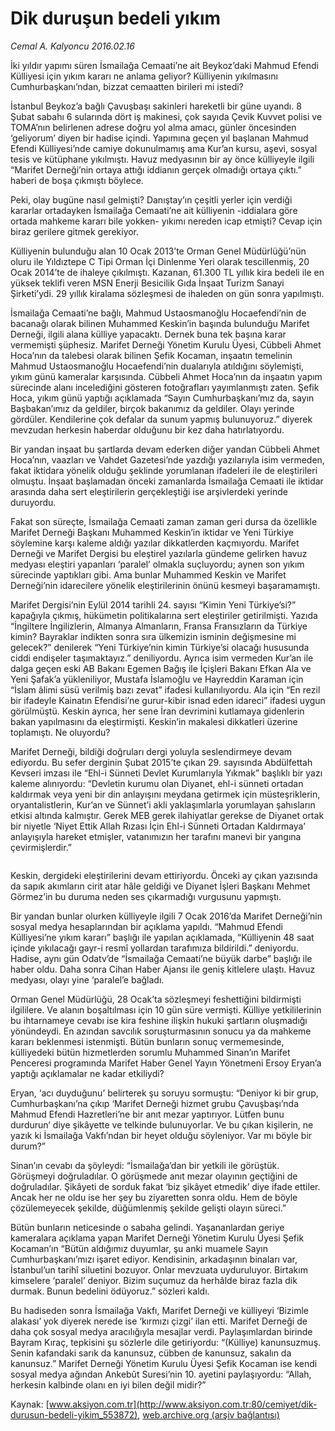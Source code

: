 # Dik duruşun bedeli yıkım

*Cemal A. Kalyoncu 2016.02.16*

<div class="pNewsDetailMainContent ctx_content" itemprop="articleBody">
 <p>
  İki yıldır yapımı süren İsmailağa Cemaati’ne ait Beykoz’daki Mahmud Efendi Külliyesi için yıkım kararı ne anlama geliyor? Külliyenin yıkılmasını Cumhurbaşkanı’ndan, bizzat cemaatten birileri mi istedi?
 </p>
 <p>
  İstanbul Beykoz’a bağlı Çavuşbaşı sakinleri hareketli bir güne uyandı. 8 Şubat sabahı 6 sularında dört iş makinesi, çok sayıda Çevik Kuvvet polisi ve TOMA’nın belirlenen adrese doğru yol alma amacı, günler öncesinden ‘geliyorum’ diyen bir hadise içindi. Yapımına geçen yıl başlanan Mahmud Efendi Külliyesi’nde camiye dokunulmamış ama Kur’an kursu, aşevi, sosyal tesis ve kütüphane yıkılmıştı. Havuz medyasının bir ay önce külliyeyle ilgili “Marifet Derneği’nin ortaya attığı iddianın gerçek olmadığı ortaya çıktı.” haberi de boşa çıkmıştı böylece.
 </p>
 <p>
  Peki, olay bugüne nasıl gelmişti? Danıştay’ın çeşitli yerler için verdiği kararlar ortadayken İsmailağa Cemaati’ne ait külliyenin -iddialara göre ortada mahkeme kararı bile yokken- yıkımı nereden icap etmişti? Cevap için biraz gerilere gitmek gerekiyor.
 </p>
 <p>
  Külliyenin bulunduğu alan 10 Ocak 2013’te Orman Genel Müdürlüğü’nün oluru ile Yıldıztepe C Tipi Orman İçi Dinlenme Yeri olarak tescillenmiş, 20 Ocak 2014’te de ihaleye çıkılmıştı. Kazanan, 61.300 TL yıllık kira bedeli ile en yüksek teklifi veren MSN Enerji Besicilik Gıda İnşaat Turizm Sanayi Şirketi’ydi. 29 yıllık kiralama sözleşmesi de ihaleden on gün sonra yapılmıştı.
 </p>
 <p>
  İsmailağa Cemaati’ne bağlı, Mahmud Ustaosmanoğlu Hocaefendi’nin de bacanağı olarak bilinen Muhammed Keskin’in başında bulunduğu Marifet Derneği, ilgili alana külliye yapacaktı. Dernek buna tek başına karar vermemişti şüphesiz. Marifet Derneği Yönetim Kurulu Üyesi, Cübbeli Ahmet Hoca’nın da talebesi olarak bilinen Şefik Kocaman, inşaatın temelinin Mahmud Ustaosmanoğlu Hocaefendi’nin dualarıyla atıldığını söylemişti, yıkım günü kameralar karşısında. Cübbeli Ahmet Hoca’nın da inşaatın yapım sürecinde alanı incelediğini gösteren fotoğrafları yayımlanmıştı zaten. Şefik Hoca, yıkım günü yaptığı açıklamada “Sayın Cumhurbaşkanı’mız da, sayın Başbakan’ımız da geldiler, birçok bakanımız da geldiler. Olayı yerinde gördüler. Kendilerine çok defalar da sunum yapmış bulunuyoruz.” diyerek mevzudan herkesin haberdar olduğunu bir kez daha hatırlatıyordu.
 </p>
 <p>
  Bir yandan inşaat bu şartlarda devam ederken diğer yandan Cübbeli Ahmet Hoca’nın, vaazları ve Vahdet Gazetesi’nde yazdığı yazılarıyla isim vermeden, fakat iktidara yönelik olduğu şeklinde yorumlanan ifadeleri ile de eleştirileri olmuştu. İnşaat başlamadan önceki zamanlarda İsmailağa Cemaati ile iktidar arasında daha sert eleştirilerin gerçekleştiği ise arşivlerdeki yerinde duruyordu.
 </p>
 <p>
  Fakat son süreçte, İsmailağa Cemaati zaman zaman geri dursa da özellikle Marifet Derneği Başkanı Muhammed Keskin’in iktidar ve Yeni Türkiye söylemine karşı kaleme aldığı yazılar dikkatlerden kaçmıyordu. Marifet Derneği ve Marifet Dergisi bu eleştirel yazılarla gündeme gelirken havuz medyası eleştiri yapanları ‘paralel’ olmakla suçluyordu; aynen son yıkım sürecinde yaptıkları gibi. Ama bunlar Muhammed Keskin ve Marifet Derneği’nin idarecilere yönelik eleştirilerinin önünü kesmeyi başaramamıştı.
 </p>
 <p>
  Marifet Dergisi’nin Eylül 2014 tarihli 24. sayısı “Kimin Yeni Türkiye’si?” kapağıyla çıkmış, hükümetin politikalarına sert eleştiriler getirilmişti. Yazıda “İngiltere İngilizlerin, Almanya Almanların, Fransa Fransızların da Türkiye kimin? Bayraklar indikten sonra sıra ülkemizin isminin değişmesine mi gelecek?” denilerek “Yeni Türkiye’nin kimin Türkiye’si olacağı hususunda ciddi endişeler taşımaktayız.” deniliyordu. Ayrıca isim vermeden Kur’an ile dalga geçen eski AB Bakanı Egemen Bağış ile İçişleri Bakanı Efkan Ala ve Yeni Şafak’a yükleniliyor, Mustafa İslamoğlu ve Hayreddin Karaman için “İslam âlimi süsü verilmiş bazı zevat” ifadesi kullanılıyordu. Ala için “En rezil bir ifadeyle Kainatın Efendisi’ne gurur-kibir isnad eden idareci” ifadesi uygun görülmüştü. Keskin ayrıca, her sene İran devrimini kutlamaya gidenlerin bakan yapılmasını da eleştirmişti. Keskin’in makalesi dikkatleri üzerine toplamıştı. Ne oluyordu?
 </p>
 <p>
  Marifet Derneği, bildiği doğruları dergi yoluyla seslendirmeye devam ediyordu. Bu sefer derginin Şubat 2015’te çıkan 29. sayısında Abdülfettah Kevseri imzası ile “Ehl-i Sünneti Devlet Kurumlarıyla Yıkmak” başlıklı bir yazı kaleme alınıyordu: “Devletin kurumu olan Diyanet, ehl-i sünneti ortadan kaldırmak veya yeni bir din anlayışını meydana getirmek için müsteşriklerin, oryantalistlerin, Kur’an ve Sünnet’i akli yaklaşımlarla yorumlayan şahısların etkisi altında kalmıştır. Gerek MEB gerek ilahiyatlar gerekse de Diyanet ortak bir niyetle ‘Niyet Ettik Allah Rızası İçin Ehl-i Sünneti Ortadan Kaldırmaya’ anlayışıyla hareket etmişler, vatanımızın her tarafını manevi bir yangına çevirmişlerdir.”
 </p>
 <p>
  <img alt="" src="/web/20160218151406im_/http://www.aksiyon.com.tr/cemiyet/ http:/medya.aksiyon.com.tr/aksiyon/2016/02/16/575265.jpg "/>
 </p>
 <p>
  Keskin, dergideki eleştirilerini devam ettiriyordu. Önceki ay çıkan yazısında da sapık akımların cirit atar hâle geldiği ve Diyanet İşleri Başkanı Mehmet Görmez’in bu duruma neden ses çıkarmadığı vurgusunu yapmıştı.
 </p>
 <p>
  Bir yandan bunlar olurken külliyeyle ilgili 7 Ocak 2016’da Marifet Derneği’nin sosyal medya hesaplarından bir açıklama yapıldı. “Mahmud Efendi Külliyesi’ne yıkım kararı” başlığı ile yapılan açıklamada, “Külliyenin 48 saat içinde yıkılacağı gayr-i resmî yollardan tarafımıza bildirildi.” deniyordu. Hadise, aynı gün Odatv’de “İsmailağa Cemaati’ne büyük darbe” başlığı ile haber oldu. Daha sonra Cihan Haber Ajansı ile geniş kitlelere ulaştı. Havuz medyası, olayı yine ‘paralel’e bağladı.
 </p>
 <p>
  Orman Genel Müdürlüğü, 28 Ocak’ta sözleşmeyi feshettiğini bildirmişti ilgililere. Ve alanın boşaltılması için 10 gün süre vermişti. Külliye yetkililerinin bu ihtarnameye cevabı ise kira feshine ilişkin hukuki şartların oluşmadığı yönündeydi. En azından savcılık soruşturmasının sonucu ya da mahkeme kararı beklenmesi istenmişti. Bütün bunların sonuç vermemesinde, külliyedeki bütün hizmetlerden sorumlu Muhammed Sinan’ın Marifet Penceresi programında Marifet Haber Genel Yayın Yönetmeni Ersoy Eryan’a yaptığı açıklamalar ne kadar etkiliydi?
 </p>
 <p>
  Eryan, ‘acı duyduğunu’ belirterek şu soruyu sormuştu: “Deniyor ki bir grup, Cumhurbaşkanı’na çıkıp ‘Marifet Derneği hizmet grubu Çavuşbaşı’nda Mahmud Efendi Hazretleri’ne bir anıt mezar yaptırıyor. Lütfen bunu durdurun’ diye şikâyette ve telkinde bulunuyorlar. Ve bu çıkan kişilerin, ne yazık ki İsmailağa Vakfı’ndan bir heyet olduğu söyleniyor. Var mı böyle bir durum?”
 </p>
 <p>
  Sinan’ın cevabı da şöyleydi: “İsmailağa’dan bir yetkili ile görüştük. Görüşmeyi doğruladılar. O görüşmede anıt mezar olayının geçtiğini de doğruladılar. Şikâyeti de sorduk fakat ‘biz şikâyet etmedik’ diye ifade ettiler. Ancak her ne oldu ise her şey bu ziyaretten sonra oldu. Hem de böyle çözülemeyecek şekilde, düğümlenmiş şekilde gelişti olayın süreci.”
 </p>
 <p>
  Bütün bunların neticesinde o sabaha gelindi. Yaşananlardan geriye kameralara açıklama yapan Marifet Derneği Yönetim Kurulu Üyesi Şefik Kocaman’ın “Bütün aldığımız duyumlar, şu anki muamele Sayın Cumhurbaşkanı’mızı işaret ediyor. Kendisinin, arkadaşının binaları var, İstanbul’un tarihî siluetini bozuyor. Onlar mevzuata uyduruluyor. Birtakım kimselere ‘paralel’ deniyor. Bizim suçumuz da herhâlde biraz fazla dik durmak. Bunun bedelini ödüyoruz.” sözleri kaldı.
 </p>
 <p>
  Bu hadiseden sonra İsmailağa Vakfı, Marifet Derneği ve külliyeyi ‘Bizimle alakası’ yok diyerek nerede ise ‘kırmızı çizgi’ ilan etti. Marifet Derneği de daha çok sosyal medya aracılığıyla mesajlar verdi. Paylaşımlardan birinde Bayram Kıraç, tepkisini şu sözlerle dile getiriyordu: “(Külliye) kanunsuzmuş. Senin kafandaki sarık da kanunsuz, cübben de kanunsuz, sakalın da kanunsuz.” Marifet Derneği Yönetim Kurulu Üyesi Şefik Kocaman ise kendi sosyal medya ağından Ankebût Suresi’nin 10. ayetini paylaşıyordu: “Allah, herkesin kalbinde olanı en iyi bilen değil midir?”
 </p>
</div>


Kaynak: [www.aksiyon.com.tr](http://www.aksiyon.com.tr:80/cemiyet/dik-durusun-bedeli-yikim_553872), [web.archive.org (arşiv bağlantısı)](http://web.archive.org/web/20160218151406/http://www.aksiyon.com.tr:80/cemiyet/dik-durusun-bedeli-yikim_553872)
